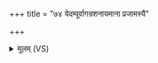 +++
title = "७४ येदम्पूर्वागन्रशनायमाना प्रजामस्यै"

+++
<details><summary>मूलम् (VS)</summary>

येदंपूर्वाग॑न्रशना॒यमा॑ना प्र॒जाम॒स्यै द्रवि॑णं चे॒ह द॒त्त्वा। तांव॑ह॒न्त्वग॑त॒स्यानु॒ पन्थां॑ वि॒राडि॒यं सु॑प्र॒जा अत्य॑जैषीत् ॥
</details>